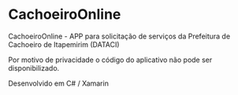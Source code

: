 # CachoeiroOnline
CachoeiroOnline - APP para solicitação de serviços da Prefeitura de Cachoeiro de Itapemirim (DATACI)

Por motivo de privacidade o código do aplicativo não pode ser disponibilizado.

Desenvolvido em C# / Xamarin


